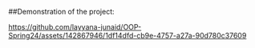 
##Demonstration of the project: 

https://github.com/layyana-junaid/OOP-Spring24/assets/142867946/1df14dfd-cb9e-4757-a27a-90d780c37609

